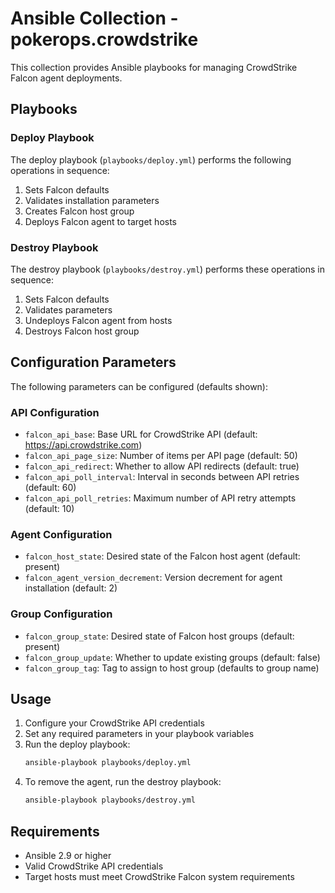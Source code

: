 # Ansible Collection - pokerops.crowdstrike

This collection provides Ansible playbooks for managing CrowdStrike Falcon agent deployments.

## Playbooks

### Deploy Playbook
The deploy playbook (`playbooks/deploy.yml`) performs the following operations in sequence:
1. Sets Falcon defaults
2. Validates installation parameters
3. Creates Falcon host group
4. Deploys Falcon agent to target hosts

### Destroy Playbook
The destroy playbook (`playbooks/destroy.yml`) performs these operations in sequence:
1. Sets Falcon defaults
2. Validates parameters
3. Undeploys Falcon agent from hosts
4. Destroys Falcon host group

## Configuration Parameters

The following parameters can be configured (defaults shown):

### API Configuration
- `falcon_api_base`: Base URL for CrowdStrike API (default: https://api.crowdstrike.com)
- `falcon_api_page_size`: Number of items per API page (default: 50)
- `falcon_api_redirect`: Whether to allow API redirects (default: true)
- `falcon_api_poll_interval`: Interval in seconds between API retries (default: 60)
- `falcon_api_poll_retries`: Maximum number of API retry attempts (default: 10)

### Agent Configuration  
- `falcon_host_state`: Desired state of the Falcon host agent (default: present)
- `falcon_agent_version_decrement`: Version decrement for agent installation (default: 2)

### Group Configuration
- `falcon_group_state`: Desired state of Falcon host groups (default: present)
- `falcon_group_update`: Whether to update existing groups (default: false)
- `falcon_group_tag`: Tag to assign to host group (defaults to group name)

## Usage

1. Configure your CrowdStrike API credentials
2. Set any required parameters in your playbook variables
3. Run the deploy playbook:
   ```bash
   ansible-playbook playbooks/deploy.yml
   ```
4. To remove the agent, run the destroy playbook:
   ```bash
   ansible-playbook playbooks/destroy.yml
   ```

## Requirements

- Ansible 2.9 or higher
- Valid CrowdStrike API credentials
- Target hosts must meet CrowdStrike Falcon system requirements
